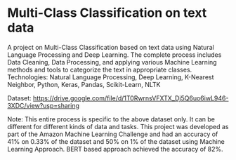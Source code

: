 # Multi-Class Classification on text data

A project on Multi-Class Classification based on text data using Natural Language Processing and Deep Learning. 
The complete process includes Data Cleaning, Data Processing, and applying various Machine Learning methods and tools to categorize the text in appropriate classes. 
Technologies: Natural Language Processing, Deep Learning, K-Nearest Neighbor, Python, Keras, Pandas, Scikit-Learn, NLTK 

Dataset: https://drive.google.com/file/d/1T0RwrnsVFXTX_Dj5Q6uo6iwL946-3XDC/view?usp=sharing 

Note: This entire process is specific to the above dataset only. It can be different for different kinds of data and tasks.
This project was developed as part of the Amazon Machine Learning Challenge and had an accuracy of 41% on 0.33% of the dataset and 50% on 1% of the dataset using Machine Learning Approach. BERT based approach achieved the accuracy of 82%.
